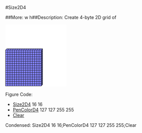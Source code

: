 #Size2D4

##More: w h##Description: Create 4-byte 2D grid of <width> <height>

![](Size2D4.png)

Figure Code:
- [Size2D4](Size2D4.md) 16 16
- [PenColorD4](PenColorD4.md) 127 127 255 255
- [Clear](Clear.md)

Condensed: Size2D4 16 16;PenColorD4 127 127 255 255;Clear


